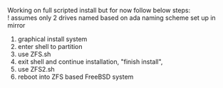  Working on full scripted install but for now follow below steps:    
 ! assumes only 2 drives named based on ada naming scheme set up in mirror    
 1) graphical install system    
 2) enter shell to partition    
 3) use ZFS.sh    
 4) exit shell and continue installation, "finish install", <Live CD>     
 5) use ZFS2.sh    
 6) reboot into ZFS based FreeBSD system    

